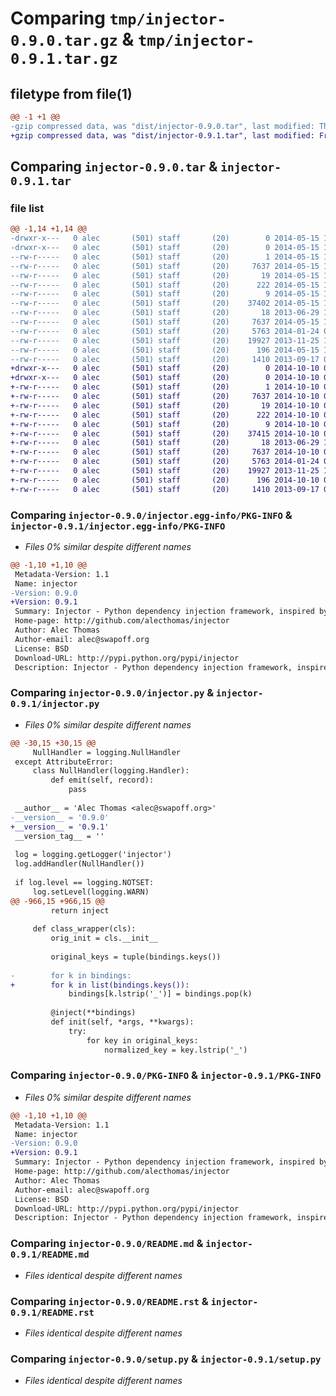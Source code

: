 # Comparing `tmp/injector-0.9.0.tar.gz` & `tmp/injector-0.9.1.tar.gz`

## filetype from file(1)

```diff
@@ -1 +1 @@
-gzip compressed data, was "dist/injector-0.9.0.tar", last modified: Thu May 15 17:30:38 2014, max compression
+gzip compressed data, was "dist/injector-0.9.1.tar", last modified: Fri Oct 10 05:17:43 2014, max compression
```

## Comparing `injector-0.9.0.tar` & `injector-0.9.1.tar`

### file list

```diff
@@ -1,14 +1,14 @@
-drwxr-x---   0 alec       (501) staff       (20)        0 2014-05-15 17:30:38.000000 injector-0.9.0/
-drwxr-x---   0 alec       (501) staff       (20)        0 2014-05-15 17:30:38.000000 injector-0.9.0/injector.egg-info/
--rw-r-----   0 alec       (501) staff       (20)        1 2014-05-15 17:30:38.000000 injector-0.9.0/injector.egg-info/dependency_links.txt
--rw-r-----   0 alec       (501) staff       (20)     7637 2014-05-15 17:30:38.000000 injector-0.9.0/injector.egg-info/PKG-INFO
--rw-r-----   0 alec       (501) staff       (20)       19 2014-05-15 17:30:38.000000 injector-0.9.0/injector.egg-info/requires.txt
--rw-r-----   0 alec       (501) staff       (20)      222 2014-05-15 17:30:38.000000 injector-0.9.0/injector.egg-info/SOURCES.txt
--rw-r-----   0 alec       (501) staff       (20)        9 2014-05-15 17:30:38.000000 injector-0.9.0/injector.egg-info/top_level.txt
--rw-r-----   0 alec       (501) staff       (20)    37402 2014-05-15 17:28:54.000000 injector-0.9.0/injector.py
--rw-r-----   0 alec       (501) staff       (20)       18 2013-06-29 14:40:23.000000 injector-0.9.0/MANIFEST.in
--rw-r-----   0 alec       (501) staff       (20)     7637 2014-05-15 17:30:38.000000 injector-0.9.0/PKG-INFO
--rw-r-----   0 alec       (501) staff       (20)     5763 2014-01-24 06:35:01.000000 injector-0.9.0/README.md
--rw-r-----   0 alec       (501) staff       (20)    19927 2013-11-25 16:14:47.000000 injector-0.9.0/README.rst
--rw-r-----   0 alec       (501) staff       (20)      196 2014-05-15 17:30:38.000000 injector-0.9.0/setup.cfg
--rw-r-----   0 alec       (501) staff       (20)     1410 2013-09-17 00:15:53.000000 injector-0.9.0/setup.py
+drwxr-x---   0 alec       (501) staff       (20)        0 2014-10-10 05:17:43.000000 injector-0.9.1/
+drwxr-x---   0 alec       (501) staff       (20)        0 2014-10-10 05:17:43.000000 injector-0.9.1/injector.egg-info/
+-rw-r-----   0 alec       (501) staff       (20)        1 2014-10-10 05:17:42.000000 injector-0.9.1/injector.egg-info/dependency_links.txt
+-rw-r-----   0 alec       (501) staff       (20)     7637 2014-10-10 05:17:42.000000 injector-0.9.1/injector.egg-info/PKG-INFO
+-rw-r-----   0 alec       (501) staff       (20)       19 2014-10-10 05:17:42.000000 injector-0.9.1/injector.egg-info/requires.txt
+-rw-r-----   0 alec       (501) staff       (20)      222 2014-10-10 05:17:43.000000 injector-0.9.1/injector.egg-info/SOURCES.txt
+-rw-r-----   0 alec       (501) staff       (20)        9 2014-10-10 05:17:42.000000 injector-0.9.1/injector.egg-info/top_level.txt
+-rw-r-----   0 alec       (501) staff       (20)    37415 2014-10-10 05:16:46.000000 injector-0.9.1/injector.py
+-rw-r-----   0 alec       (501) staff       (20)       18 2013-06-29 14:40:23.000000 injector-0.9.1/MANIFEST.in
+-rw-r-----   0 alec       (501) staff       (20)     7637 2014-10-10 05:17:43.000000 injector-0.9.1/PKG-INFO
+-rw-r-----   0 alec       (501) staff       (20)     5763 2014-01-24 06:35:01.000000 injector-0.9.1/README.md
+-rw-r-----   0 alec       (501) staff       (20)    19927 2013-11-25 16:14:47.000000 injector-0.9.1/README.rst
+-rw-r-----   0 alec       (501) staff       (20)      196 2014-10-10 05:17:43.000000 injector-0.9.1/setup.cfg
+-rw-r-----   0 alec       (501) staff       (20)     1410 2013-09-17 00:15:53.000000 injector-0.9.1/setup.py
```

### Comparing `injector-0.9.0/injector.egg-info/PKG-INFO` & `injector-0.9.1/injector.egg-info/PKG-INFO`

 * *Files 0% similar despite different names*

```diff
@@ -1,10 +1,10 @@
 Metadata-Version: 1.1
 Name: injector
-Version: 0.9.0
+Version: 0.9.1
 Summary: Injector - Python dependency injection framework, inspired by Guice
 Home-page: http://github.com/alecthomas/injector
 Author: Alec Thomas
 Author-email: alec@swapoff.org
 License: BSD
 Download-URL: http://pypi.python.org/pypi/injector
 Description: Injector - Python dependency injection framework, inspired by Guice
```

### Comparing `injector-0.9.0/injector.py` & `injector-0.9.1/injector.py`

 * *Files 0% similar despite different names*

```diff
@@ -30,15 +30,15 @@
     NullHandler = logging.NullHandler
 except AttributeError:
     class NullHandler(logging.Handler):
         def emit(self, record):
             pass
 
 __author__ = 'Alec Thomas <alec@swapoff.org>'
-__version__ = '0.9.0'
+__version__ = '0.9.1'
 __version_tag__ = ''
 
 log = logging.getLogger('injector')
 log.addHandler(NullHandler())
 
 if log.level == logging.NOTSET:
     log.setLevel(logging.WARN)
@@ -966,15 +966,15 @@
         return inject
 
     def class_wrapper(cls):
         orig_init = cls.__init__
 
         original_keys = tuple(bindings.keys())
 
-        for k in bindings:
+        for k in list(bindings.keys()):
             bindings[k.lstrip('_')] = bindings.pop(k)
 
         @inject(**bindings)
         def init(self, *args, **kwargs):
             try:
                 for key in original_keys:
                     normalized_key = key.lstrip('_')
```

### Comparing `injector-0.9.0/PKG-INFO` & `injector-0.9.1/PKG-INFO`

 * *Files 0% similar despite different names*

```diff
@@ -1,10 +1,10 @@
 Metadata-Version: 1.1
 Name: injector
-Version: 0.9.0
+Version: 0.9.1
 Summary: Injector - Python dependency injection framework, inspired by Guice
 Home-page: http://github.com/alecthomas/injector
 Author: Alec Thomas
 Author-email: alec@swapoff.org
 License: BSD
 Download-URL: http://pypi.python.org/pypi/injector
 Description: Injector - Python dependency injection framework, inspired by Guice
```

### Comparing `injector-0.9.0/README.md` & `injector-0.9.1/README.md`

 * *Files identical despite different names*

### Comparing `injector-0.9.0/README.rst` & `injector-0.9.1/README.rst`

 * *Files identical despite different names*

### Comparing `injector-0.9.0/setup.py` & `injector-0.9.1/setup.py`

 * *Files identical despite different names*

